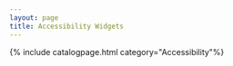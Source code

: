 ```yaml
---
layout: page
title: Accessibility Widgets
---
```

{% include catalogpage.html category="Accessibility"%}
